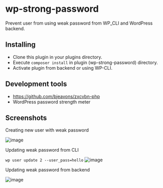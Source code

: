 # wp-strong-password
Prevent user from using weak password from WP_CLI and WordPress backend.

## Installing

- Clone this plugin in your plugins directory.
- Execute `composer install` in plugin (wp-strong-password) directory.
- Activate plugin from backend or using WP-CLI.

## Development tools

- https://github.com/bjeavons/zxcvbn-php
- WordPress password strength meter

## Screenshots

Creating new user with weak password

![image](https://user-images.githubusercontent.com/26354653/85937263-884b9180-b91f-11ea-93cf-bd5224035c80.png)

Updating weak password from CLI

`wp user update 2 --user_pass=hello`
![image](https://user-images.githubusercontent.com/26354653/85936814-baf38b00-b91b-11ea-9ec1-f1c45943cc04.png)

Updating weak password from backend

![image](https://user-images.githubusercontent.com/26354653/85936878-5ab11900-b91c-11ea-8d9c-4f38a902149c.png)
